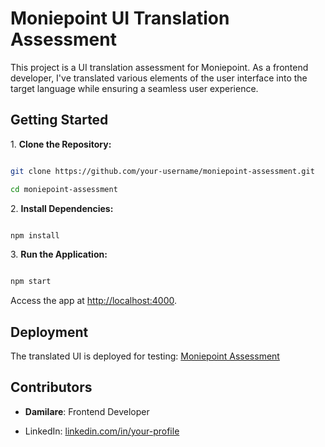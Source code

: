 # Moniepoint UI Translation Assessment

This project is a UI translation assessment for Moniepoint. As a frontend developer, I've translated various elements of the user interface into the target language while ensuring a seamless user experience.

## Getting Started

1\. **Clone the Repository:**

```bash

git clone https://github.com/your-username/moniepoint-assessment.git

cd moniepoint-assessment

```

2\. **Install Dependencies:**

```bash

npm install

```

3\. **Run the Application:**

```bash

npm start

```

Access the app at [http://localhost:4000](http://localhost:4000).

## Deployment

The translated UI is deployed for testing: [Moniepoint Assessment](https://moniepoint-assessment-translation.vercel.app/)

## Contributors

- **Damilare**: Frontend Developer

- LinkedIn: [linkedin.com/in/your-profile](https://www.linkedin.com/in/damilareoyedeji/)
